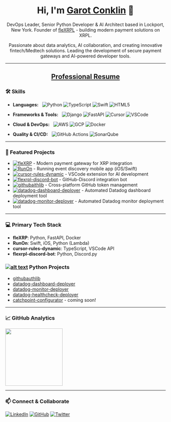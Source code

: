 <h1 align="center">Hi, I'm <a href="https://github.com/garotm">Garot Conklin</a> 👋</h1>
<p align="center">DevOps Leader, Senior Python Developer & AI Architect based in Lockport, New York. Founder of <a href="https://github.com/fleXRPL">fleXRPL</a> - building modern payment solutions on XRPL.</p>
<p align="center">Passionate about data analytics, AI collaboration, and creating innovative fintech/Medtech solutions. Leading the development of secure payment gateways and AI-powered developer tools.</p>

---

<h2 align="center">
  <a href="https://github.com/garotm/garotm/wiki">Professional Resume</a>
</h2>

### 🛠 Skills &nbsp;

- **Languages:** &nbsp;
  ![Python](https://img.shields.io/badge/python-3670A0?style=for-the-badge&logo=python&logoColor=ffdd54)
  ![TypeScript](https://img.shields.io/badge/typescript-%23007ACC.svg?style=for-the-badge&logo=typescript&logoColor=white)
  ![Swift](https://img.shields.io/badge/swift-F54A2A?style=for-the-badge&logo=swift&logoColor=white)
  ![HTML5](https://img.shields.io/badge/html5-%23E34F26.svg?style=for-the-badge&logo=html5&logoColor=white)

- **Frameworks & Tools:** &nbsp;
  ![Django](https://img.shields.io/badge/django-%23092E20.svg?style=for-the-badge&logo=django&logoColor=white)
  ![FastAPI](https://img.shields.io/badge/FastAPI-005571?style=for-the-badge&logo=fastapi)
  ![Cursor](https://img.shields.io/badge/Cursor-00A0E4?style=for-the-badge&logo=cursor&logoColor=white)
  ![VSCode](https://img.shields.io/badge/VSCode-%23007ACC.svg?style=for-the-badge&logo=visual-studio-code&logoColor=white)

- **Cloud & DevOps:** &nbsp;
  ![AWS](https://img.shields.io/badge/AWS-%23FF9900.svg?style=for-the-badge&logo=amazon-aws&logoColor=white)
  ![GCP](https://img.shields.io/badge/GoogleCloud-%234285F4.svg?style=for-the-badge&logo=google-cloud&logoColor=white)
  ![Docker](https://img.shields.io/badge/docker-%230db7ed.svg?style=for-the-badge&logo=docker&logoColor=white)

- **Quality & CI/CD:** &nbsp;
  ![GitHub Actions](https://img.shields.io/badge/github%20actions-%232671E5.svg?style=for-the-badge&logo=githubactions&logoColor=white)
  ![SonarQube](https://img.shields.io/badge/SonarQube-4E9BCD?style=for-the-badge&logo=sonarqube&logoColor=white)

---

### 🚀 Featured Projects

- [![fleXRP](https://img.shields.io/badge/fleXRP-Payment%20Gateway-blue?style=flat-square)](https://github.com/fleXRPL/fleXRP) - Modern payment gateway for XRP integration
- [![RunOn](https://img.shields.io/badge/RunOn-iOS%20App-orange?style=flat-square)](https://github.com/fleXRPL/RunOn) - Running event discovery mobile app (iOS/Swift)
- [![cursor-rules-dynamic](https://img.shields.io/badge/cursor--rules-VSCode%20Extension-purple?style=flat-square)](https://github.com/fleXRPL/cursor-rules-dynamic) - VSCode extension for AI development
- [![flexrpl-discord-bot](https://img.shields.io/badge/Discord%20Bot-Integration-green?style=flat-square)](https://github.com/fleXRPL/flexrpl-discord-bot) - GitHub-Discord integration bot
- [![githubaithlib](https://img.shields.io/badge/githubauthlib-Authentication-red?style=flat-square)](https://github.com/fleXRPL/githubaithlib) - Cross-platform GitHub token management
- [![datadog-dashboard-deployer](https://img.shields.io/badge/datadog--dashboard--deployer-Automation-brown?style=flat-square)](https://github.com/fleXRPL/datadog-dashboard-deployer) - Automated Datadog dashboard deployment tool
- [![datadog-monitor-deployer](https://img.shields.io/badge/datadog--monitor--deployer-Automation-olive?style=flat-square)](https://github.com/fleXRPL/datadog-monitor-deployer) - Automated Datadog monitor deployment tool

---

### 💻 Primary Tech Stack &nbsp;

- **fleXRP**: Python, FastAPI, Docker
- **RunOn**: Swift, iOS, Python (Lambda)
- **cursor-rules-dynamic**: TypeScript, VSCode API
- **flexrpl-discord-bot**: Python, Discord.py

### [![alt text](https://pypi.org/static/images/logo-small.8998e9d1.svg)](https://pypi.org/) Python Projects

- [githubauthlib](https://pypi.org/project/githubauthlib/)
- [datadog-dashboard-deployer](https://pypi.org/project/datadog-dashboard-deployer/)
- [datadog-monitor-deployer](https://pypi.org/project/datadog-monitor-deployer/)
- [datadog-healthcheck-deployer](https://pypi.org/project/datadog-healthcheck-deployer/)
- [catchpoint-configurator](https://pypi.org/project/catchpoint-configurator) - coming soon!

---

### 📈 GitHub Analytics &nbsp;
<p align="left">
  <!-- Your personal stats cards - these work fine -->
  <img height="180em" src="https://github-readme-stats-sigma-five.vercel.app/api?username=garotm&show_icons=true&theme=dark&include_all_commits=true&custom_title=My%20GitHub%20Statistics&border_color=30363d&show_owner=true&line_height=24"/>
</p>

---

### 📫 Connect & Collaborate &nbsp;

[![LinkedIn](https://img.shields.io/badge/linkedin-%230077B5.svg?style=for-the-badge&logo=linkedin&logoColor=white)](https://www.linkedin.com/in/garot-conklin)
[![GitHub](https://img.shields.io/badge/github-%23121011.svg?style=for-the-badge&logo=github&logoColor=white)](https://github.com/fleXRPL)
[![Twitter](https://img.shields.io/badge/Twitter-%231DA1F2.svg?style=for-the-badge&logo=Twitter&logoColor=white)](https://twitter.com/garotconklin)
